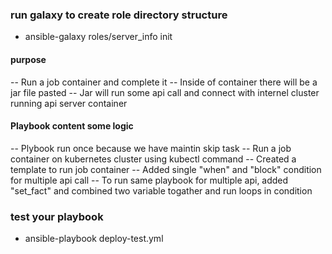 ### run galaxy to create role directory structure

- ansible-galaxy roles/server_info init
#### purpose
 -- Run a job container and complete it
 -- Inside of container there will be a jar file pasted
 -- Jar will run some api call and connect with internel cluster running api server container

#### Playbook content some logic
  -- Plybook run once because we have maintin skip task
  -- Run a job container on kubernetes cluster using kubectl command
  -- Created a template to run job container
  -- Added single "when" and "block" condition for multiple api call
  -- To run same playbook for multiple api, added "set_fact" and combined two variable togather and run loops in condition 

### test your playbook
- ansible-playbook deploy-test.yml
